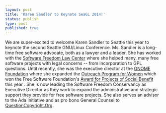 ```yaml
---
layout: post
title: 'Karen Sandler to Keynote SeaGL 2014!'
status: publish
type: post
published: true
---
```


We are super-excited to welcome Karen Sandler to Seattle this year to keynote
the second Seattle GNU/Linux Conference. Ms. Sandler is a long-time free
software advocate, both as a lawyer and a leader. She has worked with the
[Software Freedom Law Center](https://www.softwarefreedom.org/) where she helped
many, many free software projects with legal concerns -- from incorporation to
GPL questions. Until recently, she was the executive director at the
[GNOME Foundation](http://www.gnome.org/foundation/) where she expanded the
[Outreach Program for Women](https://wiki.gnome.org/OutreachProgramForWomen)
which won the Free Software Foundation's
[Award for Projects of Social Benefit](https://www.fsf.org/news/free-software-award-winners-announced)
this year . She is now leading the Software Freedom Conservancy as Executive
Director as they work to expand the administrative and strategic support they
provide for free software projects. She also serves an advisor to the Ada
Initiative and as pro bono General Counsel to
[QuestionCopyright.Org](http://questioncopyright.org/).
